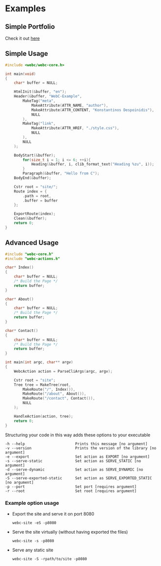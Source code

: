 # Examples

## Simple Portfolio

Check it out [here](https://github.com/KDesp73/webc-portfolio)

## Simple Usage

```c
#include <webc/webc-core.h>

int main(void)
{
    char* buffer = NULL;

    HtmlInit(&buffer, "en");
    Header(&buffer, "WebC-Example",
        MakeTag("meta",
            MakeAttribute(ATTR_NAME, "author"),
            MakeAttribute(ATTR_CONTENT, "Konstantinos Despoinidis"),
            NULL
        ),
        MakeTag("link",
            MakeAttribute(ATTR_HREF, "./style.css"),
            NULL
        ),
        NULL
    );

    BodyStart(&buffer);
        for(size_t i = 1; i <= 6; ++i){
            Heading(&buffer, i, clib_format_text("Heading %zu", i));
        }
        Paragraph(&buffer, "Hello from C");
    BodyEnd(&buffer);

    Cstr root = "site/";
    Route index = {
        .path = root,
        .buffer = buffer
    };

    ExportRoute(index);
    Clean(&buffer);
    return 0;
}
```

## Advanced Usage

```c
#include "webc-core.h"
#include "webc-actions.h"

char* Index()
{
    char* buffer = NULL;
    /* Build the Page */
    return buffer;
}

char* About()
{
    char* buffer = NULL;
    /* Build the Page */
    return buffer;
}

char* Contact()
{
    char* buffer = NULL;
    /* Build the Page */
    return buffer;
}

int main(int argc, char** argv)
{
    WebcAction action = ParseCliArgs(argc, argv);

    Cstr root = "site";
    Tree tree = MakeTree(root,
        MakeRoute("/", Index()),
        MakeRoute("/about", About()),
        MakeRoute("/contact", Contact()),
        NULL
    );

    HandleAction(action, tree);
    return 0;
}
```
Structuring your code in this way adds these options to your executable

```
-h --help                       Prints this message [no argument]
-v --version                    Prints the version of the library [no argument]
-e --export                     Set action as EXPORT [no argument]
-s --serve-static               Set action as SERVE_STATIC [no argument]
-d --serve-dynamic              Set action as SERVE_DYNAMIC [no argument]
-S --serve-exported-static      Set action as SERVE_EXPORTED_STATIC [no argument]
-p --port                       Set port [requires argument]
-r --root                       Set root [requires argument]
```

### Example option usage

- Export the site and serve it on port 8080
    ```console
    webc-site -eS -p8080
    ```

- Serve the site virtually (without having exported the files)
    ```console
    webc-site -s -p8080
    ```

- Serve any static site
    ```console
    webc-site -S -rpath/to/site -p8080
    ```
